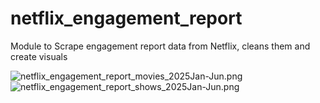 # netflix_engagement_report
Module to Scrape engagement report data from Netflix, cleans them and create visuals



![netflix_engagement_report_movies_2025Jan-Jun.png](netflix_engagement_report/images/netflix_engagement_report_movies_2025Jan-Jun.png)
![netflix_engagement_report_shows_2025Jan-Jun.png](netflix_engagement_report/images/netflix_engagement_report_shows_2025Jan-Jun.png)